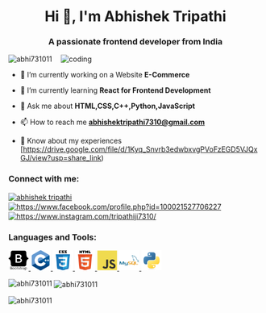 


<h1 align="center">Hi 👋, I'm Abhishek Tripathi</h1>
<h3 align="center">A passionate frontend developer from India</h3>
<img src="https://user-images.githubusercontent.com/55389276/140866485-8fb1c876-9a8f-4d6a-98dc-08c4981eaf70.gif" alt="coding" align="right" width="400">
<p align="left"> <img src="https://komarev.com/ghpvc/?username=abhi731011&label=Profile%20views&color=0e75b6&style=flat" alt="abhi731011" /> </p>

- 🔭 I’m currently working on a Website **E-Commerce**

- 🌱 I’m currently learning **React for Frontend Development**

- 💬 Ask me about **HTML,CSS,C++,Python,JavaScript**

- 📫 How to reach me **abhishektripathi7310@gmail.com**

- 📄 Know about my experiences [https://drive.google.com/file/d/1Kyq_Snvrb3edwbxvgPVoFzEGD5VJQxGJ/view?usp=share_link)

<h3 align="left">Connect with me:</h3>
<p align="left">
<a href="https://linkedin.com/in/abhishek tripathi" target="blank"><img align="center" src="https://raw.githubusercontent.com/rahuldkjain/github-profile-readme-generator/master/src/images/icons/Social/linked-in-alt.svg" alt="abhishek tripathi" height="30" width="40" /></a>
<a href="https://fb.com/https://www.facebook.com/profile.php?id=100021527706227" target="blank"><img align="center" src="https://raw.githubusercontent.com/rahuldkjain/github-profile-readme-generator/master/src/images/icons/Social/facebook.svg" alt="https://www.facebook.com/profile.php?id=100021527706227" height="30" width="40" /></a>
<a href="https://instagram.com/https://www.instagram.com/tripathiji7310/" target="blank"><img align="center" src="https://raw.githubusercontent.com/rahuldkjain/github-profile-readme-generator/master/src/images/icons/Social/instagram.svg" alt="https://www.instagram.com/tripathiji7310/" height="30" width="40" /></a>
</p>

<h3 align="left">Languages and Tools:</h3>
<p align="left"> <a href="https://getbootstrap.com" target="_blank" rel="noreferrer"> <img src="https://raw.githubusercontent.com/devicons/devicon/master/icons/bootstrap/bootstrap-plain-wordmark.svg" alt="bootstrap" width="40" height="40"/> </a> <a href="https://www.w3schools.com/cpp/" target="_blank" rel="noreferrer"> <img src="https://raw.githubusercontent.com/devicons/devicon/master/icons/cplusplus/cplusplus-original.svg" alt="cplusplus" width="40" height="40"/> </a> <a href="https://www.w3schools.com/css/" target="_blank" rel="noreferrer"> <img src="https://raw.githubusercontent.com/devicons/devicon/master/icons/css3/css3-original-wordmark.svg" alt="css3" width="40" height="40"/> </a> <a href="https://www.w3.org/html/" target="_blank" rel="noreferrer"> <img src="https://raw.githubusercontent.com/devicons/devicon/master/icons/html5/html5-original-wordmark.svg" alt="html5" width="40" height="40"/> </a> <a href="https://developer.mozilla.org/en-US/docs/Web/JavaScript" target="_blank" rel="noreferrer"> <img src="https://raw.githubusercontent.com/devicons/devicon/master/icons/javascript/javascript-original.svg" alt="javascript" width="40" height="40"/> </a> <a href="https://www.mysql.com/" target="_blank" rel="noreferrer"> <img src="https://raw.githubusercontent.com/devicons/devicon/master/icons/mysql/mysql-original-wordmark.svg" alt="mysql" width="40" height="40"/> </a> <a href="https://www.python.org" target="_blank" rel="noreferrer"> <img src="https://raw.githubusercontent.com/devicons/devicon/master/icons/python/python-original.svg" alt="python" width="40" height="40"/> </a> </p>

<p><img align="left" src="https://github-readme-stats.vercel.app/api/top-langs?username=abhi731011&show_icons=true&locale=en&layout=compact" alt="abhi731011" /></p>

<p>&nbsp;<img align="center" src="https://github-readme-stats.vercel.app/api?username=abhi731011&show_icons=true&locale=en" alt="abhi731011" /></p>

<p><img align="center" src="https://github-readme-streak-stats.herokuapp.com/?user=abhi731011&" alt="abhi731011" /></p>

